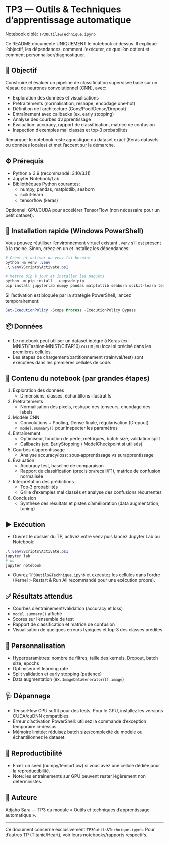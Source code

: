 # TP3 — Outils & Techniques d’apprentissage automatique

Notebook ciblé: `TP3Outils&Technique.ipynb`

Ce README documente UNIQUEMENT le notebook ci‑dessus. Il explique l’objectif, les dépendances, comment l’exécuter, ce que l’on obtient et comment personnaliser/diagnostiquer.

## 🎯 Objectif

Construire et évaluer un pipeline de classification supervisée basé sur un réseau de neurones convolutionnel (CNN), avec:
- Exploration des données et visualisations
- Prétraitements (normalisation, reshape, encodage one‑hot)
- Définition de l’architecture (Conv/Pool/Dense/Dropout)
- Entraînement avec callbacks (ex. early stopping)
- Analyse des courbes d’apprentissage
- Évaluation: accuracy, rapport de classification, matrice de confusion
- Inspection d’exemples mal classés et top‑3 probabilités

Remarque: le notebook reste agnostique du dataset exact (Keras datasets ou données locales) et met l’accent sur la démarche.

## ⚙️ Prérequis

- Python ≥ 3.9 (recommandé: 3.10/3.11)
- Jupyter Notebook/Lab
- Bibliothèques Python courantes:
  - numpy, pandas, matplotlib, seaborn
  - scikit‑learn
  - tensorflow (keras)

Optionnel: GPU/CUDA pour accélérer TensorFlow (non nécessaire pour un petit dataset).

## 🚀 Installation rapide (Windows PowerShell)

Vous pouvez réutiliser l’environnement virtuel existant `.venv` s’il est présent à la racine. Sinon, créez‑en un et installez les dépendances:

```powershell
# Créer et activer un venv (si besoin)
python -m venv .venv
.\.venv\Scripts\Activate.ps1

# Mettre pip à jour et installer les paquets
python -m pip install --upgrade pip
pip install jupyterlab numpy pandas matplotlib seaborn scikit-learn tensorflow
```

Si l’activation est bloquée par la stratégie PowerShell, lancez temporairement:

```powershell
Set-ExecutionPolicy -Scope Process -ExecutionPolicy Bypass
```

## 📦 Données

- Le notebook peut utiliser un dataset intégré à Keras (ex: MNIST/Fashion‑MNIST/CIFAR10) ou un jeu local si précisé dans les premières cellules.
- Les étapes de chargement/partitionnement (train/val/test) sont exécutées dans les premières cellules de code.

## 🧭 Contenu du notebook (par grandes étapes)

1. Exploration des données
   - Dimensions, classes, échantillons illustratifs
2. Prétraitements
   - Normalisation des pixels, reshape des tenseurs, encodage des labels
3. Modèle CNN
   - Convolutions + Pooling, Dense finale, régularisation (Dropout)
   - `model.summary()` pour inspecter les paramètres
4. Entraînement
   - Optimiseur, fonction de perte, métriques, batch size, validation split
   - Callbacks (ex. EarlyStopping / ModelCheckpoint si utilisés)
5. Courbes d’apprentissage
   - Analyse accuracy/loss: sous‑apprentissage vs surapprentissage
6. Évaluation
   - Accuracy test, baseline de comparaison
   - Rapport de classification (precision/recall/F1), matrice de confusion normalisée
7. Interprétation des prédictions
   - Top‑3 probabilités
   - Grille d’exemples mal classés et analyse des confusions récurrentes
8. Conclusion
   - Synthèse des résultats et pistes d’amélioration (data augmentation, tuning)

## ▶️ Exécution

- Ouvrez le dossier du TP, activez votre venv puis lancez Jupyter Lab ou Notebook:

```powershell
.\.venv\Scripts\Activate.ps1
jupyter lab
# ou
jupyter notebook
```

- Ouvrez `TP3Outils&Technique.ipynb` et exécutez les cellules dans l’ordre (Kernel > Restart & Run All recommandé pour une exécution propre).

## ✅ Résultats attendus

- Courbes d’entraînement/validation (accuracy et loss)
- `model.summary()` affiché
- Scores sur l’ensemble de test
- Rapport de classification et matrice de confusion
- Visualisation de quelques erreurs typiques et top‑3 des classes prédites

## 🔧 Personnalisation

- Hyperparamètres: nombre de filtres, taille des kernels, Dropout, batch size, epochs
- Optimiseur et learning rate
- Split validation et early stopping (patience)
- Data augmentation (ex. `ImageDataGenerator`/`tf.image`)

## 🩺 Dépannage

- TensorFlow CPU suffit pour des tests. Pour le GPU, installez les versions CUDA/cuDNN compatibles.
- Erreur d’activation PowerShell: utilisez la commande d’exception temporaire ci‑dessus.
- Mémoire limitée: réduisez batch size/complexité du modèle ou échantillonnez le dataset.

## 🔁 Reproductibilité

- Fixez un seed (numpy/tensorflow) si vous avez une cellule dédiée pour la reproductibilité.
- Note: les entraînements sur GPU peuvent rester légèrement non déterministes.

## 👤 Auteure

Adjaho Sara — TP3 du module « Outils et techniques d’apprentissage automatique ».

---

Ce document concerne exclusivement `TP3Outils&Technique.ipynb`. Pour d’autres TP (Titanic/Heart), voir leurs notebooks/rapports respectifs.
